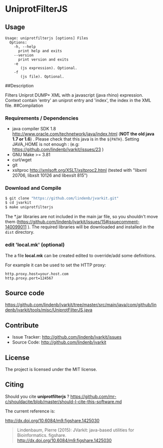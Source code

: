 # UniprotFilterJS


## Usage

```
Usage: uniprotfilterjs [options] Files
  Options:
    -h, --help
      print help and exits
    --version
      print version and exits
    -e
       (js expression). Optional.
    -f
       (js file). Optional.

```


##Description

Filters Uniprot DUMP+ XML with a javascript  (java rhino) expression. Context contain 'entry' an uniprot entry and 'index', the index in the XML file.
##Compilation

### Requirements / Dependencies

* java compiler SDK 1.8 http://www.oracle.com/technetwork/java/index.html (**NOT the old java 1.7 or 1.6**) . Please check that this java is in the `${PATH}`. Setting JAVA_HOME is not enough : (e.g: https://github.com/lindenb/jvarkit/issues/23 )
* GNU Make >= 3.81
* curl/wget
* git
* xsltproc http://xmlsoft.org/XSLT/xsltproc2.html (tested with "libxml 20706, libxslt 10126 and libexslt 815")


### Download and Compile

```bash
$ git clone "https://github.com/lindenb/jvarkit.git"
$ cd jvarkit
$ make uniprotfilterjs
```

The *.jar libraries are not included in the main jar file, so you shouldn't move them (https://github.com/lindenb/jvarkit/issues/15#issuecomment-140099011 ).
The required libraries will be downloaded and installed in the `dist` directory.

### edit 'local.mk' (optional)

The a file **local.mk** can be created edited to override/add some definitions.

For example it can be used to set the HTTP proxy:

```
http.proxy.host=your.host.com
http.proxy.port=124567
```
## Source code 

https://github.com/lindenb/jvarkit/tree/master/src/main/java/com/github/lindenb/jvarkit/tools/misc/UniprotFilterJS.java

## Contribute

- Issue Tracker: http://github.com/lindenb/jvarkit/issues
- Source Code: http://github.com/lindenb/jvarkit

## License

The project is licensed under the MIT license.

## Citing

Should you cite **uniprotfilterjs** ? https://github.com/mr-c/shouldacite/blob/master/should-I-cite-this-software.md

The current reference is:

http://dx.doi.org/10.6084/m9.figshare.1425030

> Lindenbaum, Pierre (2015): JVarkit: java-based utilities for Bioinformatics. figshare.
> http://dx.doi.org/10.6084/m9.figshare.1425030


